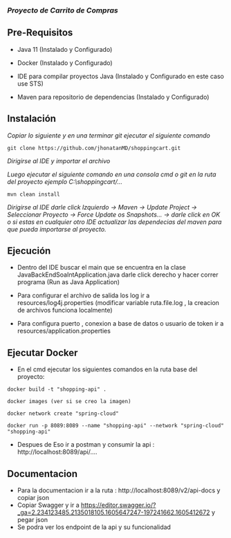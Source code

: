 
### _Proyecto de Carrito de Compras_


## Pre-Requisitos


* Java 11 (Instalado y Configurado)
* Docker (Instalado y Configurado)

* IDE para compilar proyectos Java (Instalado y Configurado en este caso use STS)

* Maven para repositorio de dependencias (Instalado y Configurado)

## Instalación

_Copiar lo siguiente y en una terminar git ejecutar el siguiente comando_

```
git clone https://github.com/jhonatanMD/shoppingcart.git
```

_Dirigirse al IDE y importar el archivo_

_Luego ejecutar el siguiente comando en una consola cmd o git en la ruta del proyecto ejemplo C:\shoppingcart/..._

```
mvn clean install
```
_Dirigirse al IDE darle click Izquierdo -> Maven -> Update Project -> Seleccionar Proyecto -> Force Update os Snapshots... -> darle click en OK 
o si estas en cualquier otro IDE actualizar las dependecias del maven para que pueda importarse al proyecto._

## Ejecución

* Dentro del IDE buscar el main que se encuentra en la clase JavaBackEndSoaIntApplication.java darle click derecho y hacer correr programa (Run as Java Application) 

* Para configurar el archivo de salida los log ir a resources/log4j.properties (modificar variable ruta.file.log , la creacion de archivos funciona localmente)

* Para configura puerto , conexion a base de datos o usuario de token ir a resources/application.properties


## Ejecutar Docker

* En el cmd ejecutar los siguientes comandos en la ruta base del proyecto:

 ```
docker build -t "shopping-api" .

docker images (ver si se creo la imagen)

docker network create "spring-cloud"

docker run -p 8089:8089 --name "shopping-api" --network "spring-cloud" "shopping-api"
```

* Despues de Eso ir a postman y consumir la api : http://localhost:8089/api/....

## Documentacion

* Para la documentacion ir a la ruta : http://localhost:8089/v2/api-docs y copiar json
* Copiar Swagger y ir a https://editor.swagger.io/?_ga=2.234123485.2135018105.1605647247-197241662.1605412672 y pegar json
* Se podra ver los endpoint de la api y su funcionalidad
























